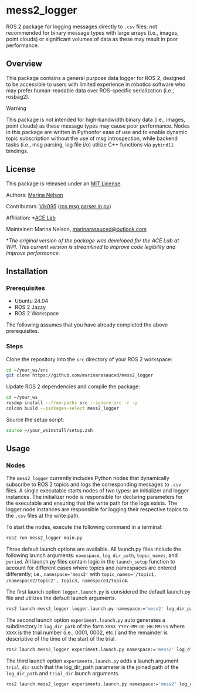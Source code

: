 # mess2_logger

ROS 2 package for logging messages directly to `.csv` files; not recommended for binary message types with large arrays (i.e., images, point clouds) or significant volumes of data as these may result in poor performance.

## Overview

This package contains a general purpose data logger for ROS 2, designed to be accessible to users with limited experience in robotics software who may prefer human-readable data over ROS-specific serialization (i.e., rosbag2).

> [!WARNING]
> This package is not intended for high-bandwidth binary data (i.e., images, point clouds) as these message types may cause poor performance. Nodes in this package are written in Pythonfor ease of use and to enable dynamic topic subscription without the use of msg introspection, while backend tasks (i.e., msg parsing, log file i/o) utilize C++ functions via `pybind11` bindings.

## License

This package is released under an [MIT License](https://github.com/marinarasauced/mess2_logger/blob/main/LICENSE).

Authors: [Marina Nelson](https://github.com/marinarasauced)

Contributors: [Vik095](https://github.com/Vik095) ([ros msg parser in py](https://github.com/Vik095/Ros_msgs_parser))

Affiliation: *[ACE Lab](https://rvcowlagi-research.owlstown.net/)

Maintainer: Marina Nelson, marinarasauced@outlook.com

**The original version of the package was developed for the ACE Lab at WPI. This current version is streamlined to improve code legibility and improve performance.*

## Installation

### Prerequisites
- Ubuntu 24.04
- ROS 2 Jazzy
- ROS 2 Workspace

The following assumes that you have already completed the above prerequisites.

### Steps

Clone the repository into the `src` directory of your ROS 2 workspace:

```zsh
cd ~/your_ws/src
git clone https://github.com/marinarasauced/mess2_logger
```

Update ROS 2 dependencies and compile the package:

```zsh
cd ~/your_ws
rosdep install --from-paths src --ignore-src -r -y
colcon build --packages-select mess2_logger
```

Source the setup script:

```zsh
source ~/your_wsinstall/setup.zsh
```

## Usage

### Nodes

The `mess2_logger` currently includes Python nodes that dynamically subscribe to ROS 2 topics and logs the corresponding messages to `.csv` files. A single executable starts nodes of two types: an initializer and logger instances. The initializer node is responsible for declaring parameters for the executable and ensuring that the write path for the logs exists. The logger node instances are responsible for logging their respective topics to the `.csv` files at the write path.

To start the nodes, execute the following command in a terminal:

```zsh
ros2 run mess2_logger main.py
```

Three default launch options are available. All launch.py files include the following launch arguments: `namespace`, `log_dir_path`, `topic_names`, and `period`. All launch.py files contain logic in the `launch_setup` function to account for different cases where topics and namespaces are entered differently; i.e., `namespace='mess2'` with `topic_names='/topic1, /namespace2/topic2', topic3, namespace3/topic4`.

The first launch option `logger.launch.py` is considered the default launch.py file and utilizes the default launch arguments.

```zsh
ros2 launch mess2_logger logger.launch.py namespace:='mess2' log_dir_path:='~/mess2/logs' topic_names:='topic1, topic2' period:=5.0
```

The second launch option `experiment.launch.py` auto generates a subdirectory in `log_dir_path` of the form `XXXX_YYYY-MM-DD_HH:MM:SS` where `XXXX` is the trial number (i.e., 0001, 0002, etc.) and the remainder is descriptive of the time of the start of the trial.

```zsh
ros2 launch mess2_logger experiment.launch.py namespace:='mess2' log_dir_path:='~/mess2/logs' topic_names:='topic1, topic2' period:=5.0
```

The third launch option `experiments.launch.py` adds a launch argument `trial_dir` such that the log_dir_path parameter is the joined path of the `log_dir_path` and `trial_dir` launch arguments.

```zsh
ros2 launch mess2_logger experiments.launch.py namespace:='mess2' log_dir_path:='~/mess2/logs' trial_dir:='0000' topic_names:='topic1, topic2' period:=5.0
```